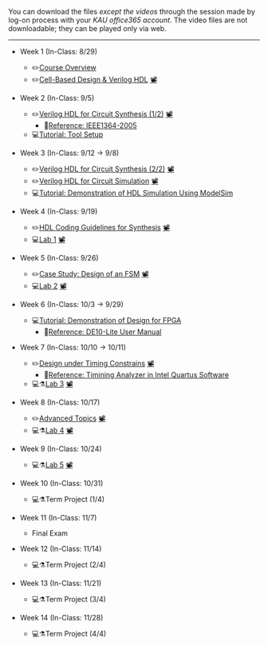 You can download the files *except the videos* through the session made by log-on process with your *KAU office365 account*. The video files are not downloadable; they can be played only via web.
***

* Week 1 (In-Class: 8/29)
  * ✏️[Course Overview](https://kau365-my.sharepoint.com/:p:/g/personal/taehwan_kim_kau_ac_kr/EZLS1iYYJBtEmbevGzapOGcBYf8PBUW-zQ_jdzv9pO5m_g?e=a6PSQx)
  * ✏️[Cell-Based Design & Verilog HDL](https://kau365-my.sharepoint.com/:b:/g/personal/taehwan_kim_kau_ac_kr/EUERpTJKQFlOrRD18-UHQ4EB0OfSdPY8lRGSr-cEyOKySw?e=BmmmK4) [📽](https://www.youtube.com/watch?v=h1n_TeRyZTA&list=PLM6BdAX_PUYBIPs44Ey_RFALHY7x6ttG3&index=1)

* Week 2 (In-Class: 9/5)
  * ✏️[Verilog HDL for Circuit Synthesis (1/2)](https://kau365-my.sharepoint.com/:b:/g/personal/taehwan_kim_kau_ac_kr/EbilEok86XRJi0u_09X-ntUBY4NAEJTu9AS-6HSiLEfZOg?e=W22tQp) [📽](https://www.youtube.com/watch?v=egp8SYCLV5w&list=PLM6BdAX_PUYBIPs44Ey_RFALHY7x6ttG3&index=2&t=168s)
    * 📖[Reference: IEEE1364-2005](https://kau365-my.sharepoint.com/:b:/g/personal/taehwan_kim_kau_ac_kr/EYmINKeoeQpGhWa6E_4gtCgBWgJU6_u9tj2pHBU3a5t33A?e=0sYx7L)
  * 💻[Tutorial: Tool Setup](https://kau365-my.sharepoint.com/:b:/g/personal/taehwan_kim_kau_ac_kr/EcVsrvWMzoVEly53j8Ug8lsBlXSbgxnxowCV2YRptyLnqQ?e=UFN3oP)

* Week 3 (In-Class: 9/12 → 9/8)
  * ✏️[Verilog HDL for Circuit Synthesis (2/2)](https://kau365-my.sharepoint.com/:b:/g/personal/taehwan_kim_kau_ac_kr/ERflDSWtqLNJqfX7von2m_EBRjy8C_2l7UOz3wnUsPVVxA?e=krWp1a) [📽](https://www.youtube.com/watch?v=zqMoHaf6--U&list=PLM6BdAX_PUYBIPs44Ey_RFALHY7x6ttG3&index=3&t=32s)  
  * ✏️[Verilog HDL for Circuit Simulation](https://kau365-my.sharepoint.com/:b:/g/personal/taehwan_kim_kau_ac_kr/EarrWeASlNtLkNyChYzWuFUBS6172eFCtr7hmvG77CEXew?e=Rm7uTa) [📽](https://youtu.be/GoNXzIoO724)
  * 💻[Tutorial: Demonstration of HDL Simulation Using ModelSim](https://youtu.be/1Pgb5fg5Uv8)

* Week 4 (In-Class: 9/19)
  * ✏️[HDL Coding Guidelines for Synthesis](https://kau365-my.sharepoint.com/:b:/g/personal/taehwan_kim_kau_ac_kr/EaUuI81SDfdDowEBvkTYlxMBubN6xqQJXbPqbqrTKMD8FA?e=4XXoU4) [📽](https://youtu.be/-z7_KRf4SO8)
  * 💻[Lab 1](https://kau365-my.sharepoint.com/:b:/g/personal/taehwan_kim_kau_ac_kr/EVkfYz6jVjVMgBnUIgwPn4wBEwpf40q4fjg-m2YrvCh-Eg?e=0fjMbc) [📽](https://youtu.be/6mfmOVyN4JU)

* Week 5 (In-Class: 9/26)
  * ✏️[Case Study: Design of an FSM](https://kau365-my.sharepoint.com/:b:/g/personal/taehwan_kim_kau_ac_kr/EbWs5HcgHU9EmQVxk2O2NIEBMy9o2wkFtboi9tdjs3Ipug?e=s6ZxpM) [📽](https://youtu.be/txVkgCLXv6I)
  * 💻[Lab 2](https://kau365-my.sharepoint.com/:b:/g/personal/taehwan_kim_kau_ac_kr/Ebng9n_DggtArADucJdhA2cBrWXLcWPNWFmVYIbHD1mhdA?e=JSV4Qw) [📽](https://youtu.be/AU9TkH3_zuY)

* Week 6 (In-Class: 10/3 → 9/29)
  * 💻[Tutorial: Demonstration of Design for FPGA](https://youtu.be/nBQUZjF9ia8)
    * 📖[Reference: DE10-Lite User Manual](https://kau365-my.sharepoint.com/:b:/g/personal/taehwan_kim_kau_ac_kr/ET63LjOxAQ1FsfI5ZYRFRsoBV6WhLo8GM73uGHvTK7cQ3A?e=BTkhRU)

* Week 7 (In-Class: 10/10 → 10/11)
  * ✏️[Design under Timing Constrains](https://kau365-my.sharepoint.com/:b:/g/personal/taehwan_kim_kau_ac_kr/EbokW3jbUMJHiMy9-DVfxmkBOYn4JGZ43ZqLxx9AHDE7hA?e=cWftwe) [📽](https://youtu.be/_uMOuuVGAl0)
    * 📖[Reference: Timining Analyzer in Intel Quartus Software](https://kau365-my.sharepoint.com/:u:/g/personal/taehwan_kim_kau_ac_kr/EWAGnSlno95HvfFl663_wiYBhgEzMO5L_xqZUj9SfljuRA?e=DGtgSs)
  * 💻⚗️[Lab 3](https://kau365-my.sharepoint.com/:b:/g/personal/taehwan_kim_kau_ac_kr/ESwzZPbeNgJMqJfQf2JSIlMBd_sIdZWn-dygUz6Y70BFqw?e=apXn4O) [📽](https://youtu.be/z5ublc8a4wg)

* Week 8 (In-Class: 10/17)
  * ✏️[Advanced Topics](https://kau365-my.sharepoint.com/:b:/g/personal/taehwan_kim_kau_ac_kr/EQoOZeadFdBNu5AEBvKPLlMBgQreib2ja03tF5zvEXGVZQ?e=S6sv7z) [📽](https://youtu.be/6bHXDyPYpxM)
  * 💻⚗️[Lab 4](https://kau365-my.sharepoint.com/:b:/g/personal/taehwan_kim_kau_ac_kr/EbMcvoResApEmxF-DMXvS38BXU0GOIiMwyoiCwAVjWWK6Q?e=XoUEpt) [📽](https://youtu.be/WOTai7Cj9aQ)

* Week 9 (In-Class: 10/24)
  * 💻⚗️[Lab 5](https://kau365-my.sharepoint.com/:b:/g/personal/taehwan_kim_kau_ac_kr/Ec7WVDN-AzhLpOjONxQQvhkBY5uxaEpV_qx84I0gQOWI9w?e=lbIilH) [📽](https://youtu.be/DAEkAu3y5JM)

* Week 10 (In-Class: 10/31)
  * 💻⚗️Term Project (1/4)

* Week 11 (In-Class: 11/7)
  * Final Exam

* Week 12 (In-Class: 11/14)
  * 💻⚗️Term Project (2/4)

* Week 13 (In-Class: 11/21)
  * 💻⚗️Term Project (3/4)

* Week 14 (In-Class: 11/28)
  * 💻⚗️Term Project (4/4)

<!--
* Week 15 (In-Class: 12/5)
  * Course Summary
-->
